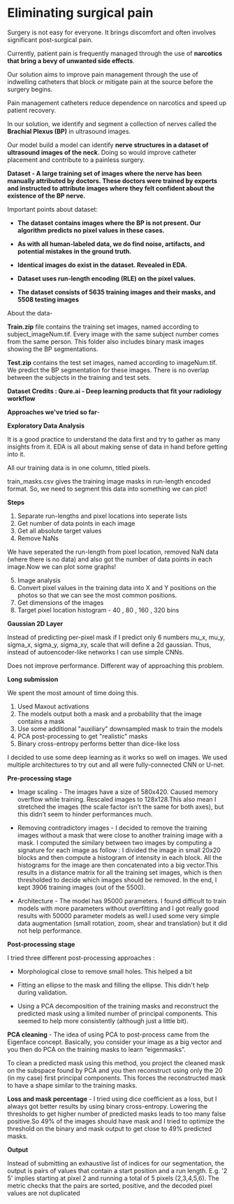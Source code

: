 # Eliminating surgical pain

Surgery is not easy for everyone. It brings discomfort and often involves significant post-surgical pain.

Currently, patient pain is frequently managed through the use of **narcotics that bring a bevy of unwanted side effects**.

Our solution aims to improve pain management through the use of indwelling catheters that block or mitigate pain at the source before the surgery begins.

Pain management catheters reduce dependence on narcotics and speed up patient recovery.

In our solution, we identify and segment a collection of nerves called the **Brachial Plexus (BP)** in ultrasound images. 

Our model  build a model can identify **nerve structures in a dataset of ultrasound images of the neck**. Doing so would improve catheter placement and contribute to a painless surgery.


**Dataset - A large training set of images where the nerve has been manually attributed by doctors. These doctors were trained by experts and instructed to attribute images where they felt confident about the existence of the BP nerve.**

Important points about dataset:


*  **The dataset contains images where the BP is not present. Our algorithm predicts no pixel values in these cases.**

*  **As with all human-labeled data, we do find noise, artifacts, and potential mistakes in the ground truth.**

*  **Identical images do exist in the dataset. Revealed in EDA.**

*  **Dataset uses run-length encoding (RLE) on the pixel values.**

*  **The dataset consists of 5635 training images and their masks, and 5508 testing images**


About the data-

**Train.zip** file contains the training set images, named according to subject_imageNum.tif. Every image with the same subject number comes from the same person. This folder also includes binary mask images showing the BP segmentations.

**Test.zip** contains the test set images, named according to imageNum.tif. We predict the BP segmentation for these images. There is no overlap between the subjects in the training and test sets.


**Dataset Credits : Qure.ai - Deep learning products that fit your radiology workflow**


**Approaches we've tried so far**- 

**Exploratory Data Analysis** 

It is a good practice to understand the data first and try to gather as many insights from it. EDA is all about making sense of data in hand before getting into it.

All our training data is in one column, titled pixels.

train_masks.csv gives the training image masks in run-length encoded format. So, we need to segment this data into something we can plot!

**Steps**

1.  Separate run-lengths and pixel locations into seperate lists
2.  Get number of data points in each image
3.  Get all absolute target values
4.  Remove NaNs

We have seperated the run-length from pixel location, removed NaN data (where there is no data) and also got the number of data points in each image.Now we can plot some graphs!

5. Image analysis
6. Convert pixel values in the training data into X and Y positions on the photos so that we can see the most common positions.
7. Get dimensions of the images
8. Target pixel location histogram - 40 , 80 , 160 , 320 bins


**Gaussian 2D Layer**

Instead of predicting per-pixel mask if I predict only 6 numbers mu_x, mu_y, sigma_x, sigma_y, sigma_xy, scale that will define a 2d gaussian. Thus, instead of autoencoder-like networks I can use simple CNNs.

Does not improve performance. Different way of approaching this problem.

**Long submission**

We spent the most amount of time doing this. 


1.   Used Maxout activations
2.   The models output both a mask and a probability that the image contains a mask
3.   Use some additional "auxiliary" downsampled mask to train the models
4.   PCA post-processing to get "realistic" masks
5.   Binary cross-entropy performs better than dice-like loss


I decided to use some deep learning as it works so well on images. We used multiple architectures to try out and all were fully-connected CNN or U-net.

**Pre-processing stage**


*  Image scaling - The images have a size of 580x420. Caused memory overflow while training. Rescaled images to 128x128.This also mean I stretched the images (the scale factor isn’t the same for both axes), but this didn’t seem to hinder performances much.


*  Removing contradictory images - I decided to remove the training images without a mask that were close to another training image with a mask. I computed the similary between two images by computing a signature for each image as follow : I divided the image in small 20x20 blocks and then compute a histogram of intensity in each block. All the histograms for the image are then concatenated into a big vector.This results in a distance matrix for all the training set images, which is then thresholded to decide which images should be removed. In the end, I kept 3906 training images (out of the 5500).


*  Architecture - The model has 95000 parameters. I found difficult to train models with more parameters without overfitting and I got really good results with 50000 parameter models as well.I used some very simple data augmentation (small rotation, zoom, shear and translation) but it did not help performance. 

**Post-processing stage**

I tried three different post-processing approaches :


*  Morphological close to remove small holes. This helped a bit

*  Fitting an ellipse to the mask and filling the ellipse. This didn't help during validation.

*  Using a PCA decomposition of the training masks and reconstruct the predicted mask using a limited number of principal components. This seemed to help more consistently (although just a little bit).


**PCA cleaning** - The idea of using PCA to post-process came from the Eigenface concept. Basically, you consider your image as a big vector and you then do PCA on the training masks to learn “eigenmasks”.

To clean a predicted mask using this method, you project the cleaned mask on the subspace found by PCA and you then reconstruct using only the 20 (in my case) first principal components. This forces the reconstructed mask to have a shape similar to the training masks.

**Loss and mask percentage** - I tried using dice coefficient as a loss, but I always got better results by using binary cross-entropy. Lowering the thresholds to get higher number of predicted masks leads to too many false positive.So 49% of the images should have mask and I tried to optimize the threshold on the binary and mask output to get close to 49% predicted masks. 

**Output**

Instead of submitting an exhaustive list of indices for our segmentation, the output is pairs of values that contain a start position and a run length. E.g. '2 5' implies starting at pixel 2 and running a total of 5 pixels (2,3,4,5,6). The metric checks that the pairs are sorted, positive, and the decoded pixel values are not duplicated



